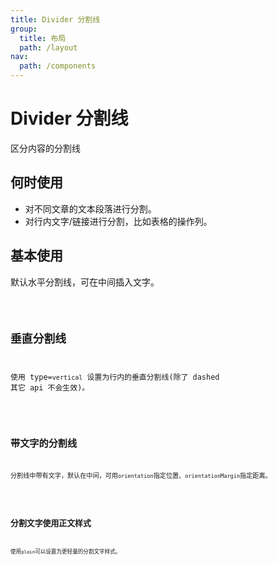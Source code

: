 ```yaml
---
title: Divider 分割线
group:
  title: 布局
  path: /layout
nav:
  path: /components
---
```


# Divider 分割线

区分内容的分割线

## 何时使用

- 对不同文章的文本段落进行分割。
- 对行内文字/链接进行分割，比如表格的操作列。

## 基本使用

默认水平分割线，可在中间插入文字。

<code src="./demo/base.tsx">

## 垂直分割线

使用 type=`vertical` 设置为行内的垂直分割线(除了 dashed 其它 api 不会生效)。

<code src="./demo/verticalLine.tsx">

## 带文字的分割线

分割线中带有文字，默认在中间，可用`orientation`指定位置、`orientationMargin`指定距离。

<code src="./demo/hasWordLine.tsx">

## 分割文字使用正文样式

使用`plain`可以设置为更轻量的分割文字样式。

<code src="./demo/plainLine.tsx">

<API src="./index.tsx"></API>
